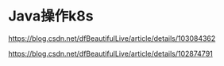 # Java操作k8s

https://blog.csdn.net/dfBeautifulLive/article/details/103084362

https://blog.csdn.net/dfBeautifulLive/article/details/102874791


